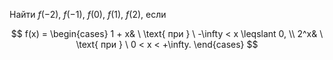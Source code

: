 Найти $f(-2)$, $f(-1)$, $f(0)$, $f(1)$, $f(2)$, если

$$ f(x) = \begin{cases} 1 + x& \ \text{ при } \ -\infty < x \leqslant 0, \\ 2^x& \ \text{ при } \ 0 < x < +\infty. \end{cases} $$